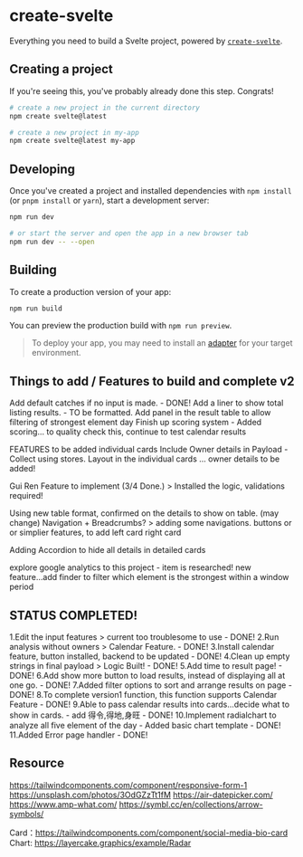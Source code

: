 # create-svelte

Everything you need to build a Svelte project, powered by [`create-svelte`](https://github.com/sveltejs/kit/tree/master/packages/create-svelte).

## Creating a project

If you're seeing this, you've probably already done this step. Congrats!

```bash
# create a new project in the current directory
npm create svelte@latest

# create a new project in my-app
npm create svelte@latest my-app
```

## Developing

Once you've created a project and installed dependencies with `npm install` (or `pnpm install` or `yarn`), start a development server:

```bash
npm run dev

# or start the server and open the app in a new browser tab
npm run dev -- --open
```

## Building

To create a production version of your app:

```bash
npm run build
```

You can preview the production build with `npm run preview`.

> To deploy your app, you may need to install an [adapter](https://kit.svelte.dev/docs/adapters) for your target environment.


## Things to add / Features to build and complete v2

Add default catches if no input is made.  - DONE!
Add a liner to show total listing results. - TO be formatted.
Add panel in the result table to allow filtering of strongest element day
Finish up scoring system - Added scoring...  to quality check this, continue to test calendar results

FEATURES to be added individual cards 
Include Owner details in Payload - Collect using stores.
Layout in the individual cards ... owner details to be added! 

Gui Ren Feature to implement (3/4 Done.)  > Installed the logic, validations required! 

Using new table format, confirmed on the details to show on table. (may change)
Navigation + Breadcrumbs?  > adding some navigations. buttons or or simplier features, to add left card right card 

Adding Accordion to hide all details in detailed cards

explore google analytics to this project - item is researched!
new feature...add finder to filter which element is the strongest within a window period


## STATUS COMPLETED! 

1.Edit the input features > current too troublesome to use - DONE!
2.Run analysis without owners > Calendar Feature. - DONE! 
3.Install calendar feature, button installed, backend to be updated - DONE!
4.Clean up empty strings in final payload  > Logic Built! - DONE!
5.Add time to result page! - DONE! 
6.Add show more button to load results, instead of displaying all at one go.  - DONE! 
7.Added filter options to sort and arrange results on page - DONE! 
8.To complete version1 function, this function supports Calendar Feature - DONE!
9.Able to pass calendar results into cards...decide what to show in cards. - add  得令,得地,身旺  - DONE!
10.Implement radialchart to analyze all five element of the day - Added basic chart template - DONE!
11.Added Error page handler - DONE!



## Resource
https://tailwindcomponents.com/component/responsive-form-1
https://unsplash.com/photos/3OdGZzTt1fM
https://air-datepicker.com/
https://www.amp-what.com/
https://symbl.cc/en/collections/arrow-symbols/

Card：https://tailwindcomponents.com/component/social-media-bio-card
Chart: https://layercake.graphics/example/Radar